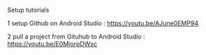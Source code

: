 Setup tutorials 

1  setup Github on Android Studio                : https://youtu.be/AJune0EMP94

2  pull a project from Gituhub to Android Studio : https://youtu.be/E0MjorpDWxc

